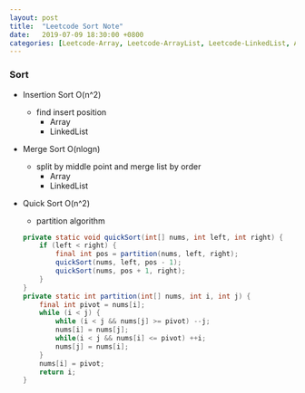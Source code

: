 ```yaml
---
layout: post
title:  "Leetcode Sort Note"
date:   2019-07-09 18:30:00 +0800
categories: [Leetcode-Array, Leetcode-ArrayList, Leetcode-LinkedList, Algorithm]
---
```

### Sort
- Insertion Sort O(n^2)
    - find insert position
        - Array
        - LinkedList
- Merge Sort O(nlogn)
    - split by middle point and merge list by order
        - Array
        - LinkedList
- Quick Sort O(n^2)
    - partition algorithm

    ```java
    private static void quickSort(int[] nums, int left, int right) {
        if (left < right) {
            final int pos = partition(nums, left, right);
            quickSort(nums, left, pos - 1);
            quickSort(nums, pos + 1, right);
        }
    }
    private static int partition(int[] nums, int i, int j) {
        final int pivot = nums[i];
        while (i < j) {
            while (i < j && nums[j] >= pivot) --j;
            nums[i] = nums[j];
            while(i < j && nums[i] <= pivot) ++i;
            nums[j] = nums[i];
        }
        nums[i] = pivot;
        return i;
    }
    ```